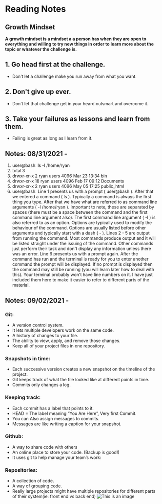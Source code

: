 # Reading Notes
## Growth Mindset
**A growth mindset is a mindset a a person has when they are open to everything and willing to try new things in order to learn more about the topic or whatever the challenge is.**
## 1. Go head first at the challenge.
   - Don't let a challenge make you run away from what you want.

## 2. Don't give up ever.
   - Don't let that challenge get in your heard outsmart and overcome it.

## 3. Take your failures as lessons and learn from them.
   - Failing is great as long as I learn from it.
      
## Notes: 08/31/2021 - 
1. user@bash: ls -l /home/ryan
2. total 3
3. drwxr-xr-x  2 ryan users 4096 Mar 23 13:34 bin
4. drwxr-xr-x 18 ryan users 4096 Feb 17 09:12 Documents
5. drwxr-xr-x  2 ryan users 4096 May 05 17:25 public_html
6. user@bash: 
Line 1 presents us with a prompt ( user@bash ). After that we entered a command ( ls ). Typically a command is always the first thing you type. After that we have what are referred to as command line arguments ( -l /home/ryan ). Important to note, these are separated by spaces (there must be a space between the command and the first command line argument also). The first command line argument ( -l ) is also referred to as an option. Options are typically used to modify the behaviour of the command. Options are usually listed before other arguments and typically start with a dash ( - ).
Lines 2 - 5 are output from running the command. Most commands produce output and it will be listed straight under the issuing of the command. Other commands just perform their task and don't display any information unless there was an error.
Line 6 presents us with a prompt again. After the command has run and the terminal is ready for you to enter another command the prompt will be displayed. If no prompt is displayed then the command may still be running (you will learn later how to deal with this).
Your terminal probably won't have line numbers on it. I have just included them here to make it easier to refer to different parts of the material.

## Notes: 09/02/2021 -
### Git: 
- A version control system. 
- It lets multiple developers work on the same code. 
- A history of changes to your file. 
- The ability to view, apply, and remove those changes. 
- Keep all of your project files in one repository.
### Snapshots in time: 
- Each successive version creates a new snapshot on the timeline of the project.
- Git keeps track of what the file looked like at different points in time.
- Commits only changes a log.
### Keeping track:
- Each commit has a label that points to it.
- HEAD = The label meaning “You Are Here”, Very first Commit.
- You can Also assign messages to commits.
- Messages are like writing a caption for your snapshot.
### Github: 
- A way to share code with others
- An online place to store your code. (Backup is good!)
- It uses git to help manage your team’s work:
### Repositories: 
- A collection of code.
- A way of grouping code.
- Really large projects might have multiple repositories for different parts of their system(ie: front end vs back end)
![This is an image](https://images.unsplash.com/photo-1604725333736-1f962a6218d0?ixid=MnwxMjA3fDB8MHxzZWFyY2h8MXx8YmVhdXRpZnVsJTIwc3Vuc2V0fGVufDB8fDB8fA%3D%3D&ixlib=rb-1.2.1&w=1000&q=80)

